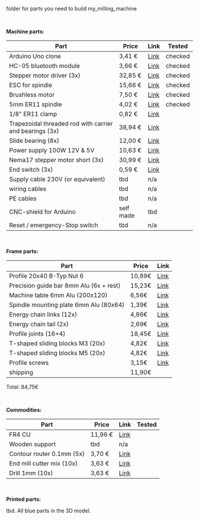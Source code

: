 folder for parts you need to build my_milling_machine
<p>&nbsp;</p>


**Machine parts:**

Part | Price | Link | Tested
--- | --- | --- | ---
Arduino Uno clone | 3,41 € | <a href="https://www.banggood.com/UNO-R3-ATmega328P-Development-Board-For-Arduino-No-Cable-p-964163.html" target="_blank">Link</a> | checked
HC-05 bluetooth module | 3,66 € | <a href="https://www.banggood.com/de/3Pcs-HC-05-Wireless-Bluetooth-Serial-Transceiver-Module-For-Arduino-p-1011725.html" target="_blank">Link</a> | checked
Stepper motor driver (3x) | 32,85 € | <a href="http://www.watterott.com/de/SilentStepStick-TMC2130" target="_blank">Link</a> | checked
ESC for spindle | 15,66 € | <a href="https://www.amazon.de/gp/product/B07661T5N2/ref=oh_aui_detailpage_o00_s02?ie=UTF8&psc=1" target="_blank">Link</a> | checked
Brushless motor | 7,50 € | <a href="https://www.amazon.de/LHI-MT2204%E2%85%A1-Brushless-Quadcopter-Multicopter/dp/B01E3OT7NE/ref=sr_1_1?ie=UTF8&qid=1516964647&sr=8-1&keywords=brushless+motor+lhi" target="_blank">Link</a> | checked
5mm ER11 spindle | 4,02 € | <a href="https://www.banggood.com/ER11A-5mm-Extension-Rod-Holder-Motor-Shaft-Collet-Chuck-Tool-Holder-CNC-Milling-p-1073852.html" target="_blank">Link</a> | checked
1/8" ER11 clamp | 0,82 € | <a href="https://www.banggood.com/ER11-18-Inch-Spring-Collet-for-CNC-Milling-Lathe-Tool-p-1080679.html" target="_blank">Link</a> |
Trapezoidal threaded rod with carrier and bearings (3x) | 38,94 € | <a href="https://www.amazon.de/gp/product/B06Y583KK4/ref=ox_sc_act_title_2?smid=AK9FVUO3F9GPF&psc=1" target="_blank">Link</a> | 
Slide bearing (8x) | 12,00 € | <a href="https://www.amazon.de/gp/product/B06WD7M4ZJ/ref=ox_sc_act_title_3?smid=A2LZ0UUKEAXYKL&psc=1" target="_blank">Link</a> |
Power supply 100W 12V & 5V | 10,63 € | <a href="https://www.banggood.com/5V12V24V-Power-Supply-Box-For-large-Game-Consoles-p-1120203.html" target="_blank">Link</a> | 
Nema17 stepper motor short (3x) | 30,99 € | <a href="https://www.amazon.de/Beauty-Star-Schrittmotor-Haltemomentf%C3%BCr-Halterung/dp/B07784Y8ML/ref=pd_rhf_gw_p_img_3?_encoding=UTF8&psc=1" target="_blank">Link</a> |
End switch (3x) | 0,59 € | <a href="https://www.amazon.de/gp/product/B00U8MPFLO/ref=oh_aui_search_detailpage?ie=UTF8&psc=1" target="_blank">Link</a> |
Supply cable 230V (or equivalent) | tbd | n/a |
wiring cables | tbd | n/a |
PE cables | tbd | n/a |
CNC-shield for Arduino | self made | tbd | 
Reset / emergency-Stop switch | tbd | n/a |
<p>&nbsp;</p>


**Frame parts:**

Part | Price | Link 
--- | --- | --- 
Profile 20x40 B-Typ Nut 6 | 10,89€ |	<a href="http://www.motedis.com/shop/Nutprofil/20-B-Typ-Nut-6/Aluprofil-20x40-B-Typ-Nut-6::158.html" target="_blank">Link</a>
Precision guide bar 8mm Alu (6x + rest) | 15,23€ |	<a href="http://www.motedis.com/shop/Dynamik-Lineareinheiten/Praezisionswellen/Alu-Praezisionswellen-Zuschnitt/Praezisionswelle-Aluminium-%D88mm::3501.html" target="_blank">Link</a>
Machine table 6mm Alu (200x120) |	6,56€ |	<a href="http://www.motedis.com/shop/Halbzeuge/Aluminium-Plaettchen/Aluminium-Plaettchen-beidseitig-feinstgefraest-und-foliert-Plaettchen-Zuschnitt/Plaettchen-Zuschnitt/Aluminium-Plaettchen-feinstgefraest-foliert-6mm-dick::2576.html" target="_blank">Link</a>
Spindle mounting plate 6mm Alu (80x64) |	1,39€ |	<a href="http://www.motedis.com/shop/Halbzeuge/Aluminium-Plaettchen/Aluminium-Plaettchen-beidseitig-feinstgefraest-und-foliert-Plaettchen-Zuschnitt/Plaettchen-Zuschnitt/Aluminium-Plaettchen-feinstgefraest-foliert-6mm-dick::2576.html" target="_blank">Link</a>
Energy chain links (12x) |	4,86€ |	<a href="http://www.motedis.com/shop/Energiekette/Energiekette/Energiekette-CK15/Energiekette-CK-15-Breite-15mm-einzelne-Glieder::2948.html" target="_blank">Link</a>
Energy chain tail (2x) |	2,69€ |	<a href="http://www.motedis.com/shop/Energiekette/Energiekette/Energiekette-CK15/Energiekette-CK-15-Breite-15mm-Anschlusselemente-1-Paar::2946.html" target="_blank">Link</a>
Profile joints (16+4) |	18,45€ |	<a href="http://www.motedis.com/shop/Nutprofil-Zubehoer/Zubehoer-30-I-Typ-Nut-6/Schneidhuelse-fuer-Automatik-Verbinder-I-Typ-Nut-6-099GS061::4838.html" target="_blank">Link</a> | !!! WRONG !!!
T-shaped sliding blocks M3 (20x) |	4,82€ |	<a href="http://www.motedis.com/shop/Nutprofil-Zubehoer/Zubehoer-30-I-Typ-Nut-6/Nutenstein-mit-Steg-I-Typ-Nut-6-M3-096553::4227.html" target="_blank">Link</a> | !!! WRONG !!!
T-shaped sliding blocks M5 (20x) |	4,82€ |	<a href="http://www.motedis.com/shop/Nutprofil-Zubehoer/Zubehoer-30-I-Typ-Nut-6/Nutenstein-mit-Steg-I-Typ-Nut-6-M5-096555::4229.html" target="_blank">Link</a> | !!! WRONG !!!
Profile screws |	3,15€ |	<a href="http://www.motedis.com/shop/Nutprofil-Zubehoer/Zubehoer-30-I-Typ-Nut-6/Schraube-Automatikverbinder-DIN-912-M5x35-N6-I-Typ::4839.html" target="_blank">Link</a> | !!! WRONG !!!
shipping |	11,90€ |	
Total:  84,75€    
<p>&nbsp;</p>


**Commodities:**

Part | Price | Link | Tested
--- | --- | --- | ---
FR4 CU | 11,96 € | <a href="https://www.banggood.com/10Pcs-1_5MM-CCL-1015-FR4-Glass-Fiber-Board-PCB-Circuit-Board-p-962233.html" target="_blank">Link</a> |
Wooden support | tbd | n/a | 
Contour router 0.1mm (5x) | 3,70 € | <a href="https://www.banggood.com/5pcs-0_1mm-15-Degree-Titanium-Coated-Carbide-Flat-Bottom-PCB-Engraving-Bit-CNC-Router-Tool-p-1034790.html" target="_blank">Link</a> |
End mill cutter mix (10x) | 3,63 € | <a href="https://www.banggood.com/10pcs-11_522_53mm-Carbide-End-Mill-Cutter-PCB-Drill-Bits-p-1090388.html" target="_blank">Link</a> | 
Drill 1mm (10x) | 3,63 € | <a href="https://www.banggood.com/10pcs-1_0mm-Mini-PCB-Drill-Bits-Tungsten-Steel-For-CNC-Print-Circuit-Board-p-995198.html" target="_blank">Link</a> |
<p>&nbsp;</p>


**Printed parts:**

tbd. All blue parts in the 3D model. 
